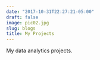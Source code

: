 ```yaml
---
date: "2017-10-31T22:27:21-05:00"
draft: false
image: pic02.jpg
slug: blogs
title: My Projects
---
```


My data analytics projects. 